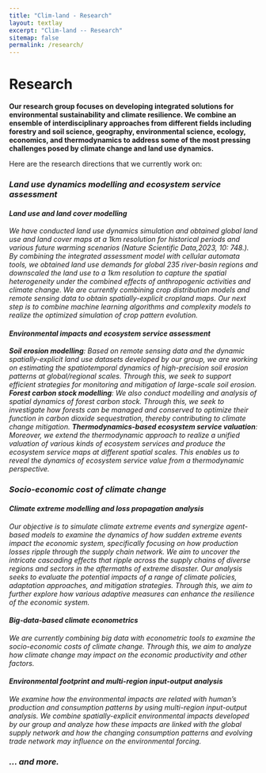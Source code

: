 ```yaml
---
title: "Clim-land - Research"
layout: textlay
excerpt: "Clim-land -- Research"
sitemap: false
permalink: /research/
---
```


# Research

**Our research group focuses on developing integrated solutions for environmental sustainability and climate resilience. We combine an ensemble of interdisciplinary approaches from different fields including forestry and soil science, geography, environmental science, ecology, economics, and thermodynamics to address some of the most pressing challenges posed by climate change and land use dynamics.**

Here are the research directions that we currently work on:

### <i>Land use dynamics modelling and ecosystem service assessment

#### Land use and land cover modelling

We have conducted land use dynamics simulation and obtained global land use and land cover maps at a 1km resolution for historical periods and various future warming scenarios (Nature Scientific Data,2023, 10: 748.). By combining the integrated assessment model with cellular automata tools, we obtained land use demands for global 235 river-basin regions and downscaled the land use to a 1km resolution to capture the spatial heterogeneity under the combined effects of anthropogenic activities and climate change.
We are currently combining crop distribution models and remote sensing data to obtain spatially-explicit cropland maps. Our next step is to combine machine learning algorithms and complexity models to realize the optimized simulation of crop pattern evolution.

#### Environmental impacts and ecosystem service assessment

**Soil erosion modelling**: Based on remote sensing data and the dynamic spatially-explicit land use datasets developed by our group, we are working on estimating the spatiotemporal dynamics of high-precision soil erosion patterns at global/regional scales. Through this, we seek to support efficient strategies for monitoring and mitigation of large-scale soil erosion.
**Forest carbon stock modelling**: We also conduct modelling and analysis of spatial dynamics of forest carbon stock. Through this, we seek to investigate how forests can be managed and conserved to optimize their function in carbon dioxide sequestration, thereby contributing to climate change mitigation. 
**Thermodynamics-based ecosystem service valuation**: Moreover, we extend the thermodynamic approach to realize a unified valuation of various kinds of ecosystem services and produce the ecosystem service maps at different spatial scales. This enables us to reveal the dynamics of ecosystem service value from a thermodynamic perspective.

### <i>Socio-economic cost of climate change

#### <i>Climate extreme modelling and loss propagation analysis

Our objective is to simulate climate extreme events and synergize agent-based models to examine the dynamics of how sudden extreme events impact the economic system, specifically focusing on how production losses ripple through the supply chain network. We aim to uncover the intricate cascading effects that ripple across the supply chains of diverse regions and sectors in the aftermaths of extreme disaster. Our analysis seeks to evaluate the potential impacts of a range of climate policies, adaptation approaches, and mitigation strategies. Through this, we aim to further explore how various adaptive measures can enhance the resilience of the economic system.

#### Big-data-based climate econometrics

We are currently combining big data with econometric tools to examine the socio-economic costs of climate change. Through this, we aim to analyze how climate change may impact on the economic productivity and other factors.

#### Environmental footprint and multi-region input-output analysis

We examine how the environmental impacts are related with human’s production and consumption patterns by using multi-region input-output analysis. We combine spatially-explicit environmental impacts developed by our group and analyze how these impacts are linked with the global supply network and how the changing consumption patterns and evolving trade network may influence on the environmental forcing.

### ... and more.
